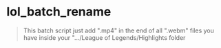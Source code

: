 # lol_batch_rename

> This batch script just add ".mp4" in the end of all ".webm" files you have inside your ".../League of Legends/Highlights folder
